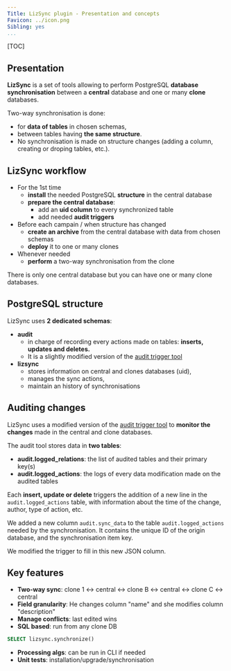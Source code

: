 ```yaml
---
Title: LizSync plugin - Presentation and concepts
Favicon: ../icon.png
Sibling: yes
...
```


[TOC]

## Presentation

**LizSync** is a set of tools allowing to perform PostgreSQL **database synchronisation** between a **central** database and one or many **clone** databases.

Two-way synchronisation is done:

* for **data of tables** in chosen schemas,
* between tables having **the same structure**.
* No synchronisation is made on structure changes (adding a column, creating or droping tables, etc.).

## LizSync workflow

* For the 1st time
    * **install** the needed PostgreSQL **structure** in the central database
    * **prepare the central database**:
        - add an **uid column** to every synchronized table
        - add needed **audit triggers**
* Before each campain / when structure has changed
    * **create an archive** from the central database with data from chosen schemas
    * **deploy** it to one or many clones
* Whenever needed
    * **perform** a two-way synchronisation from the clone

There is only one central database but you can have one or many clone databases.

## PostgreSQL structure

LizSync uses **2 dedicated schemas**:

* **audit**
    - in charge of recording every actions made on tables: **inserts, updates and deletes.**
    - It is a slightly modified version of the [audit trigger tool](https://github.com/Oslandia/audit_trigger/blob/master/audit.sql)
* **lizsync**
    - stores information on central and clones databases (uid),
    - manages the sync actions,
    - maintain an history of synchronisations

## Auditing changes

LizSync uses a modified version of the [audit trigger tool](https://github.com/Oslandia/audit_trigger/blob/master/audit.sql) to **monitor the changes** made in the central and clone databases.

The audit tool stores data in **two tables**:

* **audit.logged_relations**: the list of audited tables and their primary key(s)
* **audit.logged_actions**: the logs of every data modification made on the audited tables

Each **insert, update or delete** triggers the addition of a new line in the `audit.logged_actions` table, with information about the time of the change, author, type of action, etc.

We added a new column `audit.sync_data` to the table `audit.logged_actions` needed by the synchronisation. It contains the unique ID of the origin database, and the synchronisation item key.

We modified the trigger to fill in this new JSON column.

## Key features

* **Two-way sync**: clone 1 <-> central <-> clone B <-> central <-> clone C <-> central
* **Field granularity**: He changes column "name" and she modifies column "description"
* **Manage conflicts**: last edited wins
* **SQL based**: run from any clone DB
```sql
SELECT lizsync.synchronize()
```
* **Processing algs**: can be run in CLI if needed
* **Unit tests**: installation/upgrade/synchronisation


